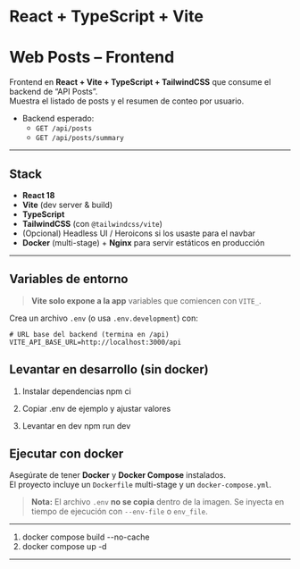 # React + TypeScript + Vite
# Web Posts – Frontend

Frontend en **React + Vite + TypeScript + TailwindCSS** que consume el backend de “API Posts”.  
Muestra el listado de posts y el resumen de conteo por usuario.

- Backend esperado:
  - `GET /api/posts`
  - `GET /api/posts/summary`

---

## Stack

- **React 18**
- **Vite** (dev server & build)
- **TypeScript**
- **TailwindCSS** (con `@tailwindcss/vite`)
- (Opcional) Headless UI / Heroicons si los usaste para el navbar
- **Docker** (multi-stage) + **Nginx** para servir estáticos en producción

---

## Variables de entorno

> **Vite solo expone a la app** variables que comiencen con `VITE_`.

Crea un archivo `.env` (o usa `.env.development`) con:

```env
# URL base del backend (termina en /api)
VITE_API_BASE_URL=http://localhost:3000/api
```

## Levantar en desarrollo (sin docker)
1) Instalar dependencias
npm ci

2) Copiar .env de ejemplo y ajustar valores

3) Levantar en dev npm run dev

## Ejecutar con docker

Asegúrate de tener **Docker** y **Docker Compose** instalados.  
El proyecto incluye un `Dockerfile` multi-stage y un `docker-compose.yml`.

> **Nota:** El archivo `.env` **no se copia** dentro de la imagen. Se inyecta en tiempo de ejecución con `--env-file` o `env_file`.

---

1) docker compose build --no-cache
2) docker compose up -d

---
